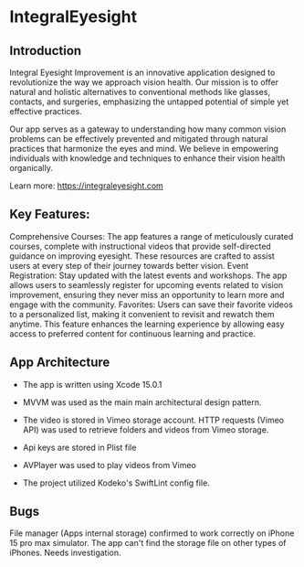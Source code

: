 # IntegralEyesight


## Introduction

Integral Eyesight Improvement is an innovative application designed to revolutionize the way we approach vision health. Our mission is to offer natural and holistic alternatives to conventional methods like glasses, contacts, and surgeries, emphasizing the untapped potential of simple yet effective practices.

Our app serves as a gateway to understanding how many common vision problems can be effectively prevented and mitigated through natural practices that harmonize the eyes and mind. We believe in empowering individuals with knowledge and techniques to enhance their vision health organically.

Learn more: https://integraleyesight.com

## Key Features:
Comprehensive Courses: The app features a range of meticulously curated courses, complete with instructional videos that provide self-directed guidance on improving eyesight. These resources are crafted to assist users at every step of their journey towards better vision.
Event Registration: Stay updated with the latest events and workshops. The app allows users to seamlessly register for upcoming events related to vision improvement, ensuring they never miss an opportunity to learn more and engage with the community.
Favorites: Users can save their favorite videos to a personalized list, making it convenient to revisit and rewatch them anytime. This feature enhances the learning experience by allowing easy access to preferred content for continuous learning and practice.


## App Architecture

- The app is written using Xcode 15.0.1 

- MVVM was used as the main main architectural design pattern.
- The video is stored in Vimeo storage account. HTTP requests (Vimeo API) was used to retrieve folders and videos from Vimeo storage.
- Api keys are stored in Plist file
- AVPlayer was used to play videos from Vimeo
- The project utilized Kodeko's SwiftLint config file.

## Bugs
File manager (Apps internal storage) confirmed to work correctly on iPhone 15 pro max simulator. The app can't find the storage file on other types of iPhones. Needs investigation. 
